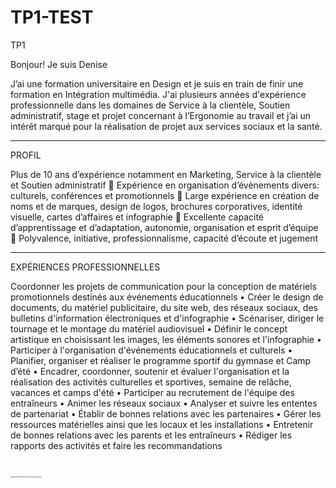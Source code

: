# TP1-TEST
TP1 

Bonjour!
Je suis Denise      

J’ai une formation universitaire en Design et je suis en train de finir une formation en Intégration multimédia. J'ai plusieurs années d'expérience professionnelle dans les domaines de Service à la clientèle, Soutien administratif, stage et projet concernant à l’Ergonomie au travail et j’ai un intérêt marqué  pour la réalisation de projet aux services sociaux et la santé.

________________________________________________________________________________________________________________________________________________________________

PROFIL

Plus de 10 ans d’expérience notamment en Marketing, Service à la clientèle et Soutien administratif
 Expérience en organisation d’évènements divers: culturels, conférences et promotionnels
 Large expérience en création de noms et de marques, design de logos, brochures corporatives, identité 
visuelle, cartes d’affaires et infographie
 Excellente capacité d’apprentissage et d’adaptation, autonomie, organisation et esprit d’équipe
 Polyvalence, initiative, professionnalisme, capacité d’écoute et jugement
_________________________________________________________________________________________________________________________________________________________________

EXPÉRIENCES PROFESSIONNELLES

Coordonner les projets de communication pour la conception de matériels promotionnels destinés aux événements éducationnels
• Créer le design de documents, du matériel publicitaire, du site web, des réseaux sociaux, des bulletins d'information électroniques et d'infographie
• Scénariser, diriger le tournage et le montage du matériel audiovisuel
• Définir le concept artistique en choisissant les images, les éléments sonores et l'infographie
• Participer à l'organisation d'événements éducationnels et culturels
• Planifier, organiser et réaliser le programme sportif du gymnase et Camp d’été
• Encadrer, coordonner, soutenir et évaluer l'organisation et la réalisation des activités culturelles et sportives, semaine de relâche, vacances et camps d'été
• Participer au recrutement de l'équipe des entraîneurs
• Animer les réseaux sociaux
• Analyser et suivre les ententes de partenariat
• Établir de bonnes relations avec les partenaires
• Gérer les ressources matérielles ainsi que les locaux et les installations
• Entretenir de bonnes relations avec les parents et les entraîneurs
• Rédiger les rapports des activités et faire les recommandations
                                                                               
                                                                               
                                                                               _______
